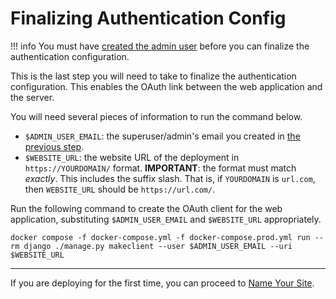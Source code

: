 # Finalizing Authentication Config

!!! info
    You must have [created the admin user](create-admin-user.md) before you can finalize the authentication configuration.

This is the last step you will need to take to finalize the authentication configuration. This enables the OAuth link between the web application and the server.

You will need several pieces of information to run the command below.

- `$ADMIN_USER_EMAIL`: the superuser/admin's email you created in [the previous step](create-admin-user.md).
- `$WEBSITE_URL`: the website URL of the deployment in `https://YOURDOMAIN/` format.
  **IMPORTANT**: the format must match *exactly*. This includes the suffix slash. That is, if `YOURDOMAIN` is `url.com`, then `WEBSITE_URL` should be `https://url.com/`.

Run the following command to create the OAuth client for the web application, substituting `$ADMIN_USER_EMAIL` and `$WEBSITE_URL` appropriately.

```
docker compose -f docker-compose.yml -f docker-compose.prod.yml run --rm django ./manage.py makeclient --user $ADMIN_USER_EMAIL --uri $WEBSITE_URL
```

---

If you are deploying for the first time, you can proceed to [Name Your Site](site-name.md).

